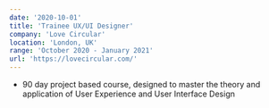 ```yaml
---
date: '2020-10-01'
title: 'Trainee UX/UI Designer'
company: 'Love Circular'
location: 'London, UK'
range: 'October 2020 - January 2021'
url: 'https://lovecircular.com/'
---
```


- 90 day project based course, designed to master the theory and application of User Experience and User Interface Design
